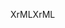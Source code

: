<span data-ttu-id="d842a-101">XrML</span><span class="sxs-lookup"><span data-stu-id="d842a-101">XrML</span></span>